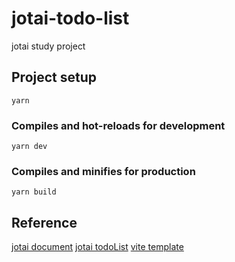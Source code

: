 # jotai-todo-list

jotai study project

## Project setup

```
yarn
```

### Compiles and hot-reloads for development

```
yarn dev
```

### Compiles and minifies for production

```
yarn build
```

## Reference

[jotai document](https://jotai.org/)
[jotai todoList](https://codesandbox.io/s/github/pmndrs/jotai/tree/main/examples/todos?file=/src/styles.css:0-1188)
[vite template](https://github.com/vitejs/vite/tree/main/packages/create-vite)


